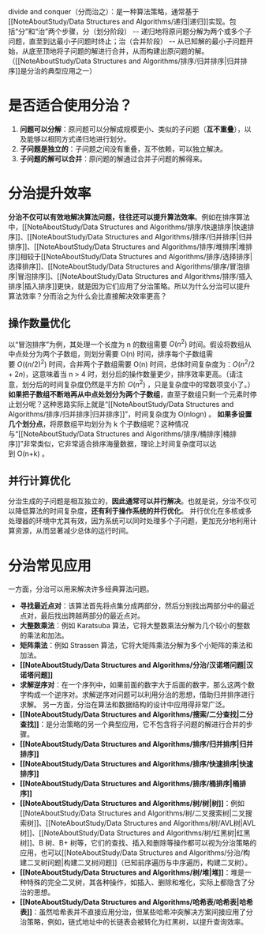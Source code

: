 divide and conquer（分而治之）：是一种算法策略，通常基于[[NoteAboutStudy/Data Structures and  Algorithms/递归|递归]]实现。包括“分”和“治”两个步骤，分（划分阶段） -- 递归地将原问题分解为两个或多个子问题，直至到达最小子问题时终止；治（合并阶段） -- 从已知解的最小子问题开始，从底至顶地将子问题的解进行合并，从而构建出原问题的解。（[[NoteAboutStudy/Data Structures and  Algorithms/排序/归并排序|归并排序]]是分治的典型应用之一）

# 是否适合使用分治？
1. **问题可以分解**：原问题可以分解成规模更小、类似的子问题（**互不重叠**），以及能够以相同方式递归地进行划分。
2. **子问题是独立的**：子问题之间没有重叠，互不依赖，可以独立解决。
3. **子问题的解可以合并**：原问题的解通过合并子问题的解得来。

# 分治提升效率
**分治不仅可以有效地解决算法问题，往往还可以提升算法效率**。例如在排序算法中，[[NoteAboutStudy/Data Structures and  Algorithms/排序/快速排序|快速排序]]、[[NoteAboutStudy/Data Structures and  Algorithms/排序/归并排序|归并排序]]、[[NoteAboutStudy/Data Structures and  Algorithms/排序/堆排序|堆排序]]相较于[[NoteAboutStudy/Data Structures and  Algorithms/排序/选择排序|选择排序]]、[[NoteAboutStudy/Data Structures and  Algorithms/排序/冒泡排序|冒泡排序]]、[[NoteAboutStudy/Data Structures and  Algorithms/排序/插入排序|插入排序]]更快，就是因为它们应用了分治策略。所以为什么分治可以提升算法效率？分而治之为什么会比直接解决效率更高？
## 操作数量优化
以“冒泡排序”为例，其处理一个长度为 n 的数组需要 $O(n^2)$ 时间。假设将数组从中点处分为两个子数组，则划分需要 O(n) 时间，排序每个子数组需要 $O((n/2)^2)$ 时间，合并两个子数组需要 O(n) 时间，总体时间复杂度为：$O(n^2/2 + 2n)$，这意味着当 n > 4 时，划分后的操作数量更少，排序效率更高。（请注意，划分后的时间复杂度仍然是平方阶 $O(n^2)$ ，只是复杂度中的常数项变小了。）
**如果把子数组不断地再从中点处划分为两个子数组**，直至子数组只剩一个元素时停止划分呢？这种思路实际上就是“[[NoteAboutStudy/Data Structures and  Algorithms/排序/归并排序|归并排序]]”，时间复杂度为 O(nlog⁡n) 。
**如果多设置几个划分点**，将原数组平均划分为 k 个子数组呢？这种情况与“[[NoteAboutStudy/Data Structures and  Algorithms/排序/桶排序|桶排序]]”非常类似，它非常适合排序海量数据，理论上时间复杂度可以达到 O(n+k) 。

## 并行计算优化
分治生成的子问题是相互独立的，**因此通常可以并行解决**。也就是说，分治不仅可以降低算法的时间复杂度，**还有利于操作系统的并行优化**。
并行优化在多核或多处理器的环境中尤其有效，因为系统可以同时处理多个子问题，更加充分地利用计算资源，从而显著减少总体的运行时间。

# 分治常见应用
一方面，分治可以用来解决许多经典算法问题。
- **寻找最近点对**：该算法首先将点集分成两部分，然后分别找出两部分中的最近点对，最后找出跨越两部分的最近点对。
- **大整数乘法**：例如 Karatsuba 算法，它将大整数乘法分解为几个较小的整数的乘法和加法。
- **矩阵乘法**：例如 Strassen 算法，它将大矩阵乘法分解为多个小矩阵的乘法和加法。
- **[[NoteAboutStudy/Data Structures and  Algorithms/分治/汉诺塔问题|汉诺塔问题]]**
- **求解逆序对**：在一个序列中，如果前面的数字大于后面的数字，那么这两个数字构成一个逆序对。求解逆序对问题可以利用分治的思想，借助归并排序进行求解。
另一方面，分治在算法和数据结构的设计中应用得非常广泛。
- **[[NoteAboutStudy/Data Structures and  Algorithms/搜索/二分查找|二分查找]]**：是分治策略的另一个典型应用，它不包含将子问题的解进行合并的步骤。
- **[[NoteAboutStudy/Data Structures and  Algorithms/排序/归并排序|归并排序]]**
- **[[NoteAboutStudy/Data Structures and  Algorithms/排序/快速排序|快速排序]]**
- **[[NoteAboutStudy/Data Structures and  Algorithms/排序/桶排序|桶排序]]**
- **[[NoteAboutStudy/Data Structures and  Algorithms/树/树|树]]**：例如[[NoteAboutStudy/Data Structures and  Algorithms/树/二叉搜索树|二叉搜索树]]、[[NoteAboutStudy/Data Structures and  Algorithms/树/AVL树|AVL树]]、[[NoteAboutStudy/Data Structures and  Algorithms/树/红黑树|红黑树]]、B 树、B+ 树等，它们的查找、插入和删除等操作都可以视为分治策略的应用，也可以[[NoteAboutStudy/Data Structures and  Algorithms/分治/构建二叉树问题|构建二叉树问题]]（已知前序遍历与中序遍历，构建二叉树）。
- **[[NoteAboutStudy/Data Structures and  Algorithms/树/堆|堆]]**：堆是一种特殊的完全二叉树，其各种操作，如插入、删除和堆化，实际上都隐含了分治的思想。
- **[[NoteAboutStudy/Data Structures and  Algorithms/哈希表/哈希表|哈希表]]**：虽然哈希表并不直接应用分治，但某些哈希冲突解决方案间接应用了分治策略，例如，链式地址中的长链表会被转化为红黑树，以提升查询效率。

